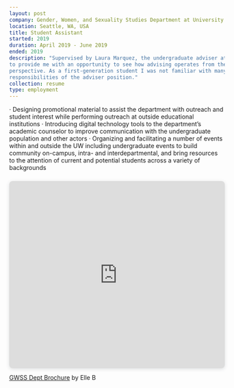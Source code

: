 ```yaml
---
layout: post
company: Gender, Women, and Sexuality Studies Department at University of Washington
location: Seattle, WA, USA
title: Student Assistant
started: 2019
duration: April 2019 - June 2019
ended: 2019
description: "Supervised by Laura Marquez, the undergraduate adviser at the time,
to provide me with an opportunity to see how advising operates from the staff
perspective. As a first-generation student I was not familiar with many of the
responsibilities of the adviser position."
collection: resume
type: employment
---
```


·	Designing promotional material to assist the department with outreach and student interest while performing outreach at outside educational institutions
·	Introducing digital technology tools to the department’s academic counselor to improve communication with the undergraduate population and other actors
·	Organizing and facilitating a number of events within and outside the UW including undergraduate events to build community on-campus, intra- and interdepartmental, and bring resources to the attention of current and potential students across a variety of backgrounds

<div style="position: relative; width: 100%; height: 0; padding-top: 77.2727%;
 padding-bottom: 48px; box-shadow: 0 2px 8px 0 rgba(63,69,81,0.16); margin-top: 1.6em; margin-bottom: 0.9em; overflow: hidden;
 border-radius: 8px; will-change: transform;">
  <iframe loading="lazy" style="position: absolute; width: 100%; height: 100%; top: 0; left: 0; border: none; padding: 0;margin: 0;"
    src="https:&#x2F;&#x2F;www.canva.com&#x2F;design&#x2F;DADV1LhF5ZE&#x2F;view?embed" allowfullscreen="allowfullscreen" allow="fullscreen">
  </iframe>
</div>
<a href="https:&#x2F;&#x2F;www.canva.com&#x2F;design&#x2F;DADV1LhF5ZE&#x2F;view?utm_content=DADV1LhF5ZE&amp;utm_campaign=designshare&amp;utm_medium=embeds&amp;utm_source=link" target="_blank" rel="noopener">GWSS Dept Brochure</a> by Elle B
